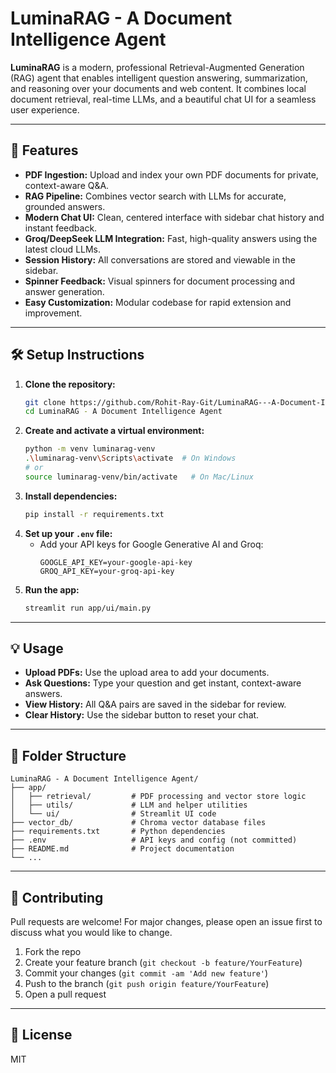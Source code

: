 # LuminaRAG - A Document Intelligence Agent

**LuminaRAG** is a modern, professional Retrieval-Augmented Generation (RAG) agent that enables intelligent question answering, summarization, and reasoning over your documents and web content. It combines local document retrieval, real-time LLMs, and a beautiful chat UI for a seamless user experience.

---

## 🚀 Features
- **PDF Ingestion:** Upload and index your own PDF documents for private, context-aware Q&A.
- **RAG Pipeline:** Combines vector search with LLMs for accurate, grounded answers.
- **Modern Chat UI:** Clean, centered interface with sidebar chat history and instant feedback.
- **Groq/DeepSeek LLM Integration:** Fast, high-quality answers using the latest cloud LLMs.
- **Session History:** All conversations are stored and viewable in the sidebar.
- **Spinner Feedback:** Visual spinners for document processing and answer generation.
- **Easy Customization:** Modular codebase for rapid extension and improvement.

---

## 🛠️ Setup Instructions

1. **Clone the repository:**
   ```sh
   git clone https://github.com/Rohit-Ray-Git/LuminaRAG---A-Document-Intelligence-Agent.git
   cd LuminaRAG - A Document Intelligence Agent
   ```
2. **Create and activate a virtual environment:**
   ```sh
   python -m venv luminarag-venv
   .\luminarag-venv\Scripts\activate  # On Windows
   # or
   source luminarag-venv/bin/activate   # On Mac/Linux
   ```
3. **Install dependencies:**
   ```sh
   pip install -r requirements.txt
   ```
4. **Set up your `.env` file:**
   - Add your API keys for Google Generative AI and Groq:
     ```env
     GOOGLE_API_KEY=your-google-api-key
     GROQ_API_KEY=your-groq-api-key
     ```
5. **Run the app:**
   ```sh
   streamlit run app/ui/main.py
   ```

---

## 💡 Usage
- **Upload PDFs:** Use the upload area to add your documents.
- **Ask Questions:** Type your question and get instant, context-aware answers.
- **View History:** All Q&A pairs are saved in the sidebar for review.
- **Clear History:** Use the sidebar button to reset your chat.

---

## 📁 Folder Structure
```
LuminaRAG - A Document Intelligence Agent/
├── app/
│   ├── retrieval/         # PDF processing and vector store logic
│   ├── utils/             # LLM and helper utilities
│   └── ui/                # Streamlit UI code
├── vector_db/             # Chroma vector database files
├── requirements.txt       # Python dependencies
├── .env                   # API keys and config (not committed)
├── README.md              # Project documentation
└── ...
```

---

## 🤝 Contributing
Pull requests are welcome! For major changes, please open an issue first to discuss what you would like to change.

1. Fork the repo
2. Create your feature branch (`git checkout -b feature/YourFeature`)
3. Commit your changes (`git commit -am 'Add new feature'`)
4. Push to the branch (`git push origin feature/YourFeature`)
5. Open a pull request

---

## 📄 License
MIT 
